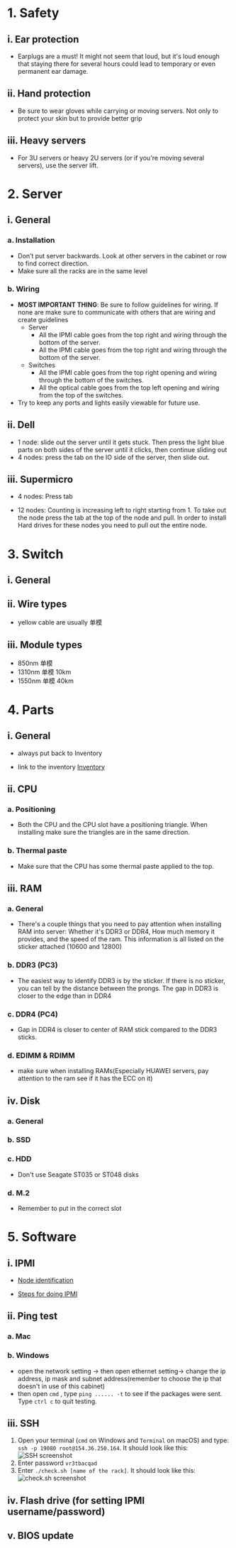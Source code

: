 # 1. Safety

## i. Ear protection

- Earplugs are a must! It might not seem that loud, but it's loud enough that staying there for several hours could lead to temporary or even permanent ear damage.


## ii. Hand protection

- Be sure to wear gloves while carrying or moving servers. Not only to protect your skin but to provide better grip 
  
## iii. Heavy servers

- For 3U servers or heavy 2U servers (or if you're moving several servers), use the server lift.

# 2. Server

## i. General

### a. Installation

- Don’t put server backwards. Look at other servers in the cabinet or row to find correct direction.
- Make sure all the racks are in the same level

### b. Wiring

- **MOST IMPORTANT THING**: Be sure to follow guidelines for wiring. If none are make sure to communicate with others that are wiring and create guidelines
    - Server
        - All the IPMI cable goes from the top right and wiring through the bottom of the server.
        - All the IPMI cable goes from the top right and wiring through the bottom of the server.
    - Switches
        - All the IPMI cable goes from the top right opening and wiring through the bottom of the switches.
        - All the optical cable goes from the top left opening and wiring from the top of the switches.
- Try to keep any ports and lights easily viewable for future use. 

## ii. Dell

- 1 node: slide out the server until it gets stuck. Then press the light blue parts on both sides of the server until it clicks, then continue sliding out
- 4 nodes: press the tab on the IO side of the server, then slide out.

## iii. Supermicro
- 4 nodes: Press tab 

- 12 nodes: Counting is increasing left to right starting from 1. To take out the node press the tab at the top of the node and pull. In order to install Hard drives for these nodes you need to pull out the entire node.

# 3. Switch 

## i. General

## ii. Wire types

- yellow cable are usually 单模

## iii. Module types

- 850nm 单模
- 1310nm 单模 10km
- 1550nm 单模 40km
  
# 4. Parts

## i. General

- always put back to Inventory
  
- link to the inventory [Inventory](http://154.196.160.212:5000/oo/r/626452047190864799#tid=1)
## ii. CPU

### a. Positioning
- Both the CPU and the CPU slot have a positioning triangle. When installing make sure the triangles are in the same direction.
### b. Thermal paste
- Make sure that the CPU has some thermal paste applied to the top.
## iii. RAM

### a. General

- There's a couple things that you need to pay attention when installing RAM into server: Whether it's DDR3 or DDR4, How much memory it provides, and the speed of the ram. This information is all listed on the sticker attached (10600 and 12800)


### b. DDR3 (PC3)
- The easiest way to identify DDR3 is by the sticker. If there is no sticker, you can tell by the distance between the prongs. The gap in DDR3 is closer to the edge than in DDR4

### c. DDR4 (PC4)

- Gap in DDR4 is closer to center of RAM stick compared to the DDR3 sticks.

### d. EDIMM & RDIMM

- make sure when installing RAMs(Especially HUAWEI servers, pay attention to the ram see if it has the ECC on it)
## iv. Disk

### a. General

### b. SSD

### c. HDD

- Don't use Seagate ST035 or ST048 disks

### d. M.2

- Remember to put in the correct slot

# 5. Software

## i. IPMI

- [Node identification]()

- [Steps for doing IPMI](https://docs.google.com/document/d/1aHn1oQaDHm5yOgLh7WIOlRoP-4z-t4HVKkUXfEiADAg/edit)


## ii. Ping test

### a. Mac

### b. Windows

- open the network setting -> then open ethernet setting-> change the ip address, ip mask and subnet address(remember to choose the ip that doesn't in use of this cabinet)
- then open `cmd` , type `ping ...... -t` to see if the packages were sent. Type `ctrl c` to quit testing.

## iii. SSH

1. Open your terminal (`cmd` on Windows and `Terminal` on macOS) and type: `ssh -p 19080 root@154.36.250.164`. It should look like this:
![SSH screenshot](https://lh4.googleusercontent.com/yrFKo2DtJO-v4gohdR-cPH-XgF6F61WVlI3o2WyXvQAxbpdVZjgikufEvbsEyVeyKD0sG66gRW1qRAjUuMoEy98sXyMCPGxM-QKlvtXcWWW5UAHAks0Wqy8pAf5KG65W5DbGJIc=s0)
2. Enter password `vr3tbacqad`
3. Enter `./check.sh [name of the rack]`. It should look like this:
![check.sh screenshot](https://lh6.googleusercontent.com/fbxd1MLGC_rU0gfuqaJmBdcykEEyDlryLcbmDDsLGhqOm0wJIiNx7JQZ0AKL8y4-8h0jHbnmDhccbF1s7wYsBHiIO9EVDmhVJJsR88PoJXDOI9ctMvzlvdoAywkn5MIH4gwDGv0=s0)

## iv. Flash drive (for setting IPMI username/password)

## v. BIOS update
